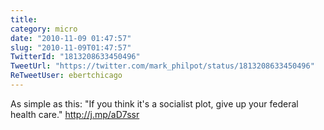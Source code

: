 ```yaml
---
title: 
category: micro
date: "2010-11-09 01:47:57"
slug: "2010-11-09T01:47:57"
TwitterId: "1813208633450496"
TweetUrl: "https://twitter.com/mark_philpot/status/1813208633450496"
ReTweetUser: ebertchicago
---
```


<i class="fa fa-retweet" aria-hidden="true"></i> As simple as this: "If you
think it's a socialist plot, give up your federal health care."
http://j.mp/aD7ssr
